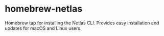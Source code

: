 # homebrew-netlas
Homebrew tap for installing the Netlas CLI. Provides easy installation and updates for macOS and Linux users.
